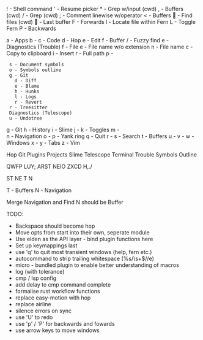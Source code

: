 !  - Shell command
'  - Resume picker
\* - Grep w/input (cwd)
,  - Buffers (cwd)
/  - Grep (cwd)
;  - Comment linewise w/operator
<  - Buffers
  - Find files (cwd)
󰌒  - Last buffer
F  - Forwards
l  - Locate file within Fern
L  - Toggle Fern
P  - Backwards

a  - Apps
b  - 
c  - Code
d  - Hop
e  - Edit
f  - Buffer
     / - Fuzzy find
     e - Diagnostics (Trouble)
     f - File
       e - File name w/o extension
       n - File name
         c - Copy to clipboard
         i - Insert
       r - Full path
       p - 

     s - Document symbols
     o - Symbols outline
     g - Git
       d - Diff
       e - Blame
       h - Hunks
       l - Logs
       r - Revert
     r - Treesitter
     Diagnostics (Telescope)
     u - Undotree

g  - Git
h  - History
i  - Slime
j  - 
k  - Toggles
m  -  
n  - Navigation
o  -
p  - Yank ring
q  - Quit
r  - 
s  - Search
t  - Buffers
u  -
v  -
w  - Windows
x  - 
y  - Tabs
z  - Vim

Hop
Git
Plugins
Projects
Slime
Telescope
Terminal
Trouble
Symbols Outline


QWFP LUY;
ARST NEIO
ZXCD H,./

ST NE
T N

T - Buffers
N - Navigation

Merge Navigation and Find
N should be Buffer

TODO:

- Backspace should become hop
- Move opts from start into their own, seperate module
- Use elden as the API layer - bind plugin functions here
- Set up keymappings last
- use 'q' to quit most transient windows (help, fern etc.)
- autocommand to strip trailing whitespace (%s/\s\+$//e)
- micro - bundled plugin to enable better understanding of macros
- log (with tolerance)
- cmp / lsp config
- add delay to cmp command complete
- formalise rust workflow functions
- replace easy-motion with hop
- replace airline
- silence errors on sync
- use 'U' to redo
- use 'p' / 'P' for backwards and fowards
- use arrow keys to move windows
